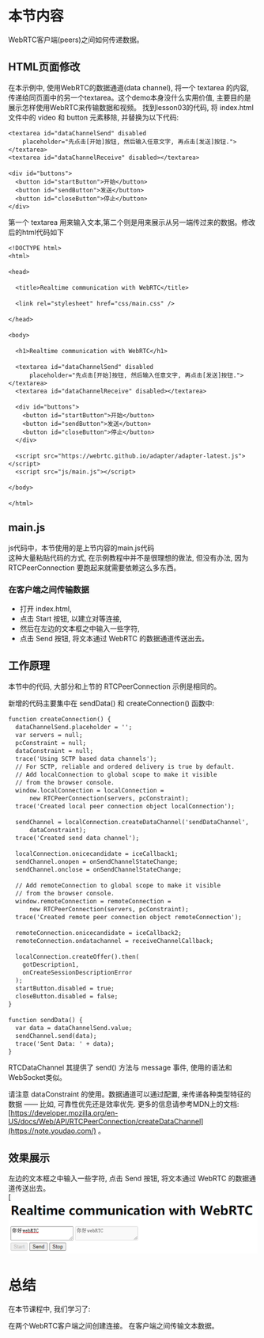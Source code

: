 # 本节内容
WebRTC客户端(peers)之间如何传递数据。
## HTML页面修改
在本示例中, 使用WebRTC的数据通道(data channel), 将一个 textarea 的内容, 传递给同页面中的另一个textarea。这个demo本身没什么实用价值, 主要目的是展示怎样使用WebRTC来传输数据和视频。
找到lesson03的代码, 将 index.html 文件中的 video 和 button 元素移除, 并替换为以下代码:

```
<textarea id="dataChannelSend" disabled
    placeholder="先点击[开始]按钮, 然后输入任意文字, 再点击[发送]按钮."></textarea>
<textarea id="dataChannelReceive" disabled></textarea>

<div id="buttons">
  <button id="startButton">开始</button>
  <button id="sendButton">发送</button>
  <button id="closeButton">停止</button>
</div>
```
第一个 textarea 用来输入文本,第二个则是用来展示从另一端传过来的数据。修改后的html代码如下

```
<!DOCTYPE html>
<html>

<head>

  <title>Realtime communication with WebRTC</title>

  <link rel="stylesheet" href="css/main.css" />

</head>

<body>

  <h1>Realtime communication with WebRTC</h1>

  <textarea id="dataChannelSend" disabled
      placeholder="先点击[开始]按钮, 然后输入任意文字, 再点击[发送]按钮."></textarea>
  <textarea id="dataChannelReceive" disabled></textarea>

  <div id="buttons">
    <button id="startButton">开始</button>
    <button id="sendButton">发送</button>
    <button id="closeButton">停止</button>
  </div>

  <script src="https://webrtc.github.io/adapter/adapter-latest.js"></script>
  <script src="js/main.js"></script>

</body>

</html>
```
## main.js
js代码中，本节使用的是上节内容的main.js代码  
这种大量粘贴代码的方式, 在示例教程中并不是很理想的做法, 但没有办法, 因为 RTCPeerConnection 要跑起来就需要依赖这么多东西。
### 在客户端之间传输数据
- 打开 index.html,  
- 点击 Start 按钮, 以建立对等连接,  
- 然后在左边的文本框之中输入一些字符,  
- 点击 Send 按钮, 将文本通过 WebRTC 的数据通道传送出去。  
## 工作原理
本节中的代码, 大部分和上节的 RTCPeerConnection 示例是相同的。

新增的代码主要集中在 sendData() 和 createConnection() 函数中:

```
function createConnection() {
  dataChannelSend.placeholder = '';
  var servers = null;
  pcConstraint = null;
  dataConstraint = null;
  trace('Using SCTP based data channels');
  // For SCTP, reliable and ordered delivery is true by default.
  // Add localConnection to global scope to make it visible
  // from the browser console.
  window.localConnection = localConnection =
      new RTCPeerConnection(servers, pcConstraint);
  trace('Created local peer connection object localConnection');

  sendChannel = localConnection.createDataChannel('sendDataChannel',
      dataConstraint);
  trace('Created send data channel');

  localConnection.onicecandidate = iceCallback1;
  sendChannel.onopen = onSendChannelStateChange;
  sendChannel.onclose = onSendChannelStateChange;

  // Add remoteConnection to global scope to make it visible
  // from the browser console.
  window.remoteConnection = remoteConnection =
      new RTCPeerConnection(servers, pcConstraint);
  trace('Created remote peer connection object remoteConnection');

  remoteConnection.onicecandidate = iceCallback2;
  remoteConnection.ondatachannel = receiveChannelCallback;

  localConnection.createOffer().then(
    gotDescription1,
    onCreateSessionDescriptionError
  );
  startButton.disabled = true;
  closeButton.disabled = false;
}

function sendData() {
  var data = dataChannelSend.value;
  sendChannel.send(data);
  trace('Sent Data: ' + data);
}
```
RTCDataChannel 其提供了 send() 方法与 message 事件, 使用的语法和 WebSocket类似。

请注意 dataConstraint 的使用。数据通道可以通过配置, 来传递各种类型特征的数据 —— 比如, 可靠性优先还是效率优先. 更多的信息请参考MDN上的文档: [https://developer.mozilla.org/en-US/docs/Web/API/RTCPeerConnection/createDataChannel](https://note.youdao.com/) 。
## 效果展示
左边的文本框之中输入一些字符,
点击 Send 按钮, 将文本通过 WebRTC 的数据通道传送出去。  
[![2MMESP.png](https://github.com/HelloWorldCN/webrtc_edu/blob/master/images/04.png?raw=true)
# 总结
在本节课程中, 我们学习了:

在两个WebRTC客户端之间创建连接。
在客户端之间传输文本数据。
